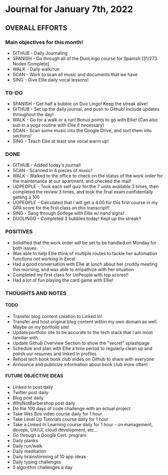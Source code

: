 # Journal for January 7th, 2022

## OVERALL EFFORTS

### Main objectives for this month!

- GITHUB - Daily Journaling
- SPANISH - Go through all of the DuoLingo course for Spanish [31/273 Nodes Complete]
- WALK - Daily walk/run
- SCAN - Work to scan all music and documents that we have
- SING - Give Ellie daily vocal lessons!

### TO-DO

- SPANISH - Get half a bubble on Duo Lingo! Keep the streak alive!
- GITHUB - Set up the daily journal, and push to Github! Include updates throughout the day!
- WALK - Go for a walk or a run! Bonus points to go with Ellie! (Can also sub in a yoga routine with Ellie if necessary)
- SCAN - Scan some music into the Google Drive, and sort them into sections!
- SING - Teach Ellie at least one vocal warm up!

### DONE

- GITHUB - Added today's journal!
- SCAN - Scanned in 4 pieces of music!
- WALK - Walked to the office to check on the status of the work order for the maintenance at our apartment, and checked the mail!
- UOPEOPLE - Took each self quiz for the 7 units available 3 times, then completed the review 3 times, and took the final exam confidentally getting a 100
- UOPEOPLE - Calculated that I will get a 4.00 for this first course in my GPA score for the first class on this transcript!!
- SING - Sang through Solfege with Ellie w/ hand signs!
- DUOLINGO - Completed 3 bubbles today! Kept up the streak!!

### POSITIVES

- Solidified that the work order will be set to be handled on Monday for both issues
- Was able to help Ellie think of multiple routes to tackle her automation functions not working in Excel
- Had a good conversation with Ellie at lunch about her cruddy meeting this morning, and was able to empathize with her situation
- Completed my first class for UoPeople with top scores!!
- Had a lot of fun playing the card game with Ellie!

### THOUGHTS AND NOTES

#### TODO

- Transfer blog content creation to Linked In!
- Transfer and host original blog content within my own domain as well. Maybe on my portfolio site!
- Update portfolio site to be accurate to the tech stack that I am most familiar with.
- Update Github Overview Section to show the "secret" splashpage
- Schedule and plan with Ellie a time period to regularly clean up and polish our resumes and linked in profiles
- Rehost tech book book club slides on Github to share with everyone
- Announce and publicize information about book club more often!

#### FUTURE OBJECTIVE IDEAS

- Linked In post daily
- Twitter post daily
- Blog post daily
- WhyNotBarbershop post daily
- Do the 100 days of code challenge with an actual project
- Take Wes Bos video course daily for 1 hour
- Take Level Up Tutorials course daily for 1 hour
- Take a Linked In Learning course daily for 1 hour - on management, devops, UX/UI, cloud development, etc...
- Go through a Google Cert. program
- Daily planks
- Daily run/walk
- Daily meditation
- Daily brainstorming of 10 app ideas
- Daily typing challenges
- 5 algorithm challenges a day
